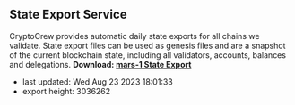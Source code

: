 ## State Export Service
CryptoCrew provides automatic daily state exports for all chains we validate. State export files can be used as genesis files and are a snapshot of the current blockchain state, including all validators, accounts, balances and delegations.
**Download: [mars-1 State Export](https://dl.ccvalidators.com/SERVICE/mars/mars-1_export_3036262.json)**  
- last updated: Wed Aug 23 2023 18:01:33
- export height: 3036262
